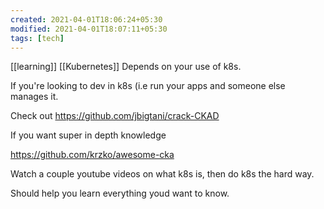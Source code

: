 ```yaml
---
created: 2021-04-01T18:06:24+05:30
modified: 2021-04-01T18:07:11+05:30
tags: [tech]
---
```

[[learning]]
[[Kubernetes]]
 Depends on your use of k8s.

If you're looking to dev in k8s (i.e run your apps and someone else manages it.

Check out https://github.com/jbigtani/crack-CKAD

If you want super in depth knowledge

https://github.com/krzko/awesome-cka

Watch a couple youtube videos on what k8s is, then do k8s the hard way.

Should help you learn everything youd want to know. 
